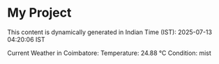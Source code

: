 # My Project

This content is dynamically generated in Indian Time (IST): 2025-07-13 04:20:06 IST


Current Weather in Coimbatore:
Temperature: 24.88 °C
Condition: mist
